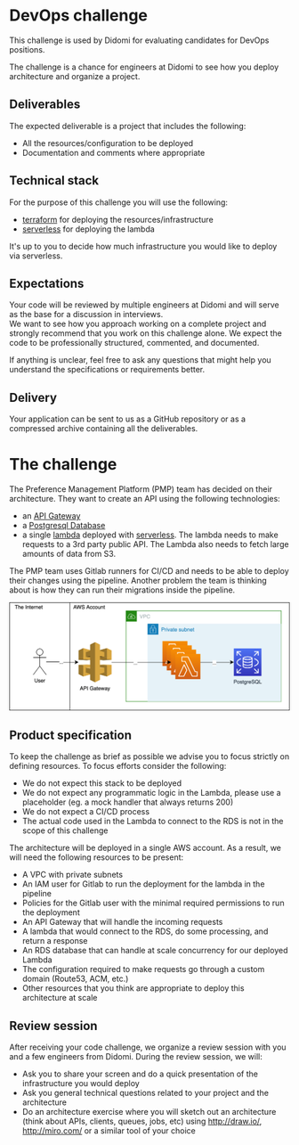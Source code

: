 # DevOps challenge

This challenge is used by Didomi for evaluating candidates for DevOps positions.

The challenge is a chance for engineers at Didomi to see how you deploy architecture and organize a project.

## Deliverables

The expected deliverable is a project that includes the following:

- All the resources/configuration to be deployed
- Documentation and comments where appropriate

## Technical stack

For the purpose of this challenge you will use the following:

- [terraform](https://www.terraform.io/) for deploying the resources/infrastructure
- [serverless](https://www.serverless.com/) for deploying the lambda

It's up to you to decide how much infrastructure you would like to deploy via serverless.

## Expectations

Your code will be reviewed by multiple engineers at Didomi and will serve as the base for a discussion in interviews.  
We want to see how you approach working on a complete project and strongly recommend that you work on this challenge alone. We expect the code to be professionally structured, commented, and documented.

If anything is unclear, feel free to ask any questions that might help you understand the specifications or requirements better.

## Delivery

Your application can be sent to us as a GitHub repository or as a compressed archive containing all the deliverables.

# The challenge

The Preference Management Platform (PMP) team has decided on their architecture. They want to create an API using the following technologies:

- an [API Gateway](https://aws.amazon.com/api-gateway/)
- a [Postgresql Database](https://aws.amazon.com/rds/)
- a single [lambda](https://aws.amazon.com/lambda/) deployed with [serverless](https://www.serverless.com/). The lambda needs to make requests to a 3rd party public API. The Lambda also needs to fetch large amounts of data from S3.

The PMP team uses Gitlab runners for CI/CD and needs to be able to deploy their changes using the pipeline. Another problem the team is thinking about is how they can run their migrations inside the pipeline.

![Architecture](/devops/architecture/PMP%20Architecture.png)

## Product specification

To keep the challenge as brief as possible we advise you to focus strictly on defining resources. To focus efforts consider the following:

- We do not expect this stack to be deployed
- We do not expect any programmatic logic in the Lambda, please use a placeholder (eg. a mock handler that always returns 200)
- We do not expect a CI/CD process
- The actual code used in the Lambda to connect to the RDS is not in the scope of this challenge

The architecture will be deployed in a single AWS account. As a result, we will need the following resources to be present:

- A VPC with private subnets
- An IAM user for Gitlab to run the deployment for the lambda in the pipeline
- Policies for the Gitlab user with the minimal required permissions to run the deployment
- An API Gateway that will handle the incoming requests
- A lambda that would connect to the RDS, do some processing, and return a response
- An RDS database that can handle at scale concurrency for our deployed Lambda
- The configuration required to make requests go through a custom domain (Route53, ACM, etc.)
- Other resources that you think are appropriate to deploy this architecture at scale

## Review session

After receiving your code challenge, we organize a review session with you and a few engineers from Didomi. During the review session, we will:

- Ask you to share your screen and do a quick presentation of the infrastructure you would deploy
- Ask you general technical questions related to your project and the architecture
- Do an architecture exercise where you will sketch out an architecture (think about APIs, clients, queues, jobs, etc) using <http://draw.io/>, <http://miro.com/> or a similar tool of your choice
